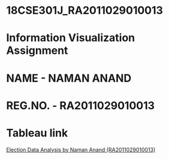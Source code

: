 # 18CSE301J_RA2011029010013
# Information Visualization Assignment
# NAME - NAMAN ANAND
# REG.NO. - RA2011029010013
# Tableau link
<a href="https://public.tableau.com/views/ElectiondataanalysisinTableau/Dashboard1?:language=en-US&:display_count=n&:origin=viz_share_link" target="blank">Election Data Analysis by Naman Anand (RA2011029010013)</a>
